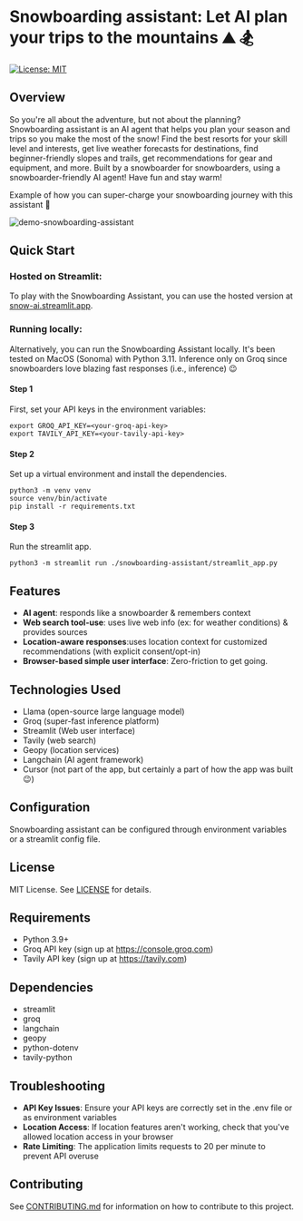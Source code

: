 # Snowboarding assistant: Let AI plan your trips to the mountains :mountain: :snowboarder:

[![License: MIT](https://img.shields.io/badge/License-MIT-yellow.svg)](https://opensource.org/licenses/MIT)

## Overview
So you're all about the adventure, but not about the planning? Snowboarding assistant is an AI agent that helps you plan your season and trips so you make the most of the snow! Find the best resorts for your skill level and interests, get live weather forecasts for destinations, find beginner-friendly slopes and trails, get recommendations for gear and equipment, and more. Built by a snowboarder for snowboarders, using a snowboarder-friendly AI agent! Have fun and stay warm!

Example of how you can super-charge your snowboarding journey with this assistant :rocket:

![demo-snowboarding-assistant](https://github.com/user-attachments/assets/4d6056d9-6741-4b14-8441-06dedfc450e6)

## Quick Start
### Hosted on Streamlit:

To play with the Snowboarding Assistant, you can use the hosted version at [snow-ai.streamlit.app](https://snow-ai.streamlit.app).

### Running locally:

Alternatively, you can run the Snowboarding Assistant locally. It's been tested on MacOS (Sonoma) with Python 3.11. Inference only on Groq since snowboarders love blazing fast responses (i.e., inference) :wink:
#### Step 1
First, set your API keys in the environment variables:
```
export GROQ_API_KEY=<your-groq-api-key>
export TAVILY_API_KEY=<your-tavily-api-key>
```

#### Step 2
Set up a virtual environment and install the dependencies.
```
python3 -m venv venv
source venv/bin/activate
pip install -r requirements.txt
```

#### Step 3
Run the streamlit app.
```
python3 -m streamlit run ./snowboarding-assistant/streamlit_app.py
```

## Features
- **AI agent**: responds like a snowboarder & remembers context
- **Web search tool-use**: uses live web info (ex: for weather conditions) & provides sources
- **Location-aware responses**:uses location context for customized recommendations (with explicit consent/opt-in)
- **Browser-based simple user interface**: Zero-friction to get going.

## Technologies Used
- Llama (open-source large language model)
- Groq (super-fast inference platform)
- Streamlit (Web user interface)
- Tavily (web search)
- Geopy (location services)
- Langchain (AI agent framework)
- Cursor (not part of the app, but certainly a part of how the app was built :wink:)

## Configuration
Snowboarding assistant can be configured through environment variables or a streamlit config file.

## License
MIT License. See [LICENSE](LICENSE) for details.

## Requirements
- Python 3.9+
- Groq API key (sign up at https://console.groq.com)
- Tavily API key (sign up at https://tavily.com)

## Dependencies
- streamlit
- groq
- langchain
- geopy
- python-dotenv
- tavily-python

## Troubleshooting
- **API Key Issues**: Ensure your API keys are correctly set in the .env file or as environment variables
- **Location Access**: If location features aren't working, check that you've allowed location access in your browser
- **Rate Limiting**: The application limits requests to 20 per minute to prevent API overuse

## Contributing
See [CONTRIBUTING.md](CONTRIBUTING.md) for information on how to contribute to this project.
